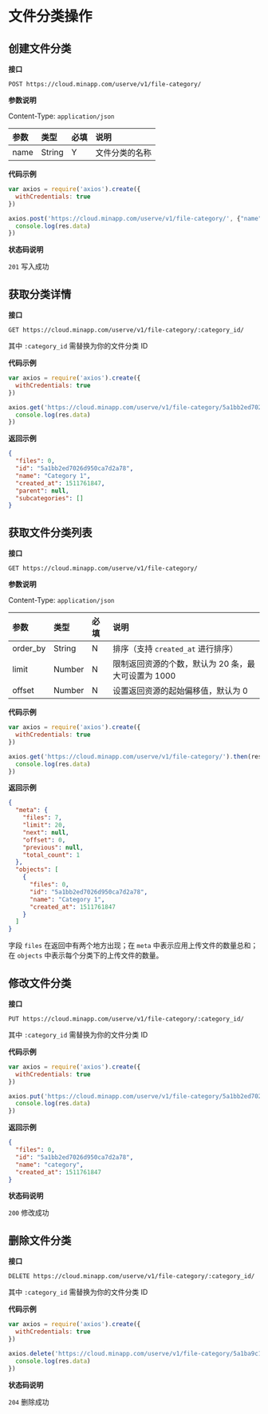 # 文件分类操作

## 创建文件分类

**接口**

`POST https://cloud.minapp.com/userve/v1/file-category/`

**参数说明**

Content-Type: `application/json`

| 参数  | 类型   | 必填 | 说明 |
| :--- | :----- | :-- | :-- |
| name | String | Y   | 文件分类的名称 |

**代码示例**

```js
var axios = require('axios').create({
  withCredentials: true
})

axios.post('https://cloud.minapp.com/userve/v1/file-category/', {"name": "Category"}).then(res => {
  console.log(res.data)
})
```

**状态码说明**

`201` 写入成功


## 获取分类详情

**接口**

`GET https://cloud.minapp.com/userve/v1/file-category/:category_id/`

其中 `:category_id` 需替换为你的文件分类 ID

**代码示例**

```js
var axios = require('axios').create({
  withCredentials: true
})

axios.get('https://cloud.minapp.com/userve/v1/file-category/5a1bb2ed7026d950ca7d2a78/').then(res => {
  console.log(res.data)
})
```

**返回示例**

```json
{
  "files": 0,
  "id": "5a1bb2ed7026d950ca7d2a78",
  "name": "Category 1",
  "created_at": 1511761847,
  "parent": null,
  "subcategories": []
}
```


## 获取文件分类列表

**接口**

`GET https://cloud.minapp.com/userve/v1/file-category/`

**参数说明**

Content-Type: `application/json`

| 参数      | 类型   | 必填 | 说明 |
| :------- | :----- | :-- | :-- |
| order_by | String | N   | 排序（支持 `created_at` 进行排序）|
| limit    | Number | N   | 限制返回资源的个数，默认为 20 条，最大可设置为 1000 |
| offset   | Number | N   | 设置返回资源的起始偏移值，默认为 0 |

**代码示例**

```js
var axios = require('axios').create({
  withCredentials: true
})

axios.get('https://cloud.minapp.com/userve/v1/file-category/').then(res => {
  console.log(res.data)
})
```

**返回示例**

```json
{
  "meta": {
    "files": 7,
    "limit": 20,
    "next": null,
    "offset": 0,
    "previous": null,
    "total_count": 1
  },
  "objects": [
    {
      "files": 0,
      "id": "5a1bb2ed7026d950ca7d2a78",
      "name": "Category 1",
      "created_at": 1511761847
    }
  ]
}
```

字段 `files` 在返回中有两个地方出现；在 `meta` 中表示应用上传文件的数量总和；在 `objects` 中表示每个分类下的上传文件的数量。


## 修改文件分类

**接口**

`PUT https://cloud.minapp.com/userve/v1/file-category/:category_id/`

其中 `:category_id` 需替换为你的文件分类 ID

**代码示例**

```js
var axios = require('axios').create({
  withCredentials: true
})

axios.put('https://cloud.minapp.com/userve/v1/file-category/5a1bb2ed7026d950ca7d2a78/', {"name": "Category"}).then(res => {
  console.log(res.data)
})
```

**返回示例**

```json
{
  "files": 0,
  "id": "5a1bb2ed7026d950ca7d2a78",
  "name": "category",
  "created_at": 1511761847
}
```

**状态码说明**

`200` 修改成功


## 删除文件分类

**接口**

`DELETE https://cloud.minapp.com/userve/v1/file-category/:category_id/`

其中 `:category_id` 需替换为你的文件分类 ID

**代码示例**

```js
var axios = require('axios').create({
  withCredentials: true
})

axios.delete('https://cloud.minapp.com/userve/v1/file-category/5a1ba9c1fff1d651135e5ff1/').then(res => {
  console.log(res.data)
})
```

**状态码说明**

`204` 删除成功
